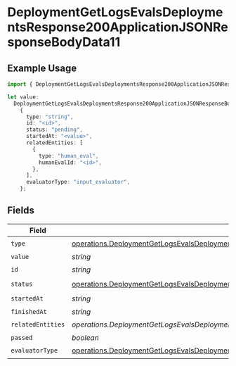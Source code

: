 # DeploymentGetLogsEvalsDeploymentsResponse200ApplicationJSONResponseBodyData11

## Example Usage

```typescript
import { DeploymentGetLogsEvalsDeploymentsResponse200ApplicationJSONResponseBodyData11 } from "@orq-ai/node/models/operations";

let value:
  DeploymentGetLogsEvalsDeploymentsResponse200ApplicationJSONResponseBodyData11 =
    {
      type: "string",
      id: "<id>",
      status: "pending",
      startedAt: "<value>",
      relatedEntities: [
        {
          type: "human_eval",
          humanEvalId: "<id>",
        },
      ],
      evaluatorType: "input_evaluator",
    };
```

## Fields

| Field                                                                                                                                                                                                                                        | Type                                                                                                                                                                                                                                         | Required                                                                                                                                                                                                                                     | Description                                                                                                                                                                                                                                  |
| -------------------------------------------------------------------------------------------------------------------------------------------------------------------------------------------------------------------------------------------- | -------------------------------------------------------------------------------------------------------------------------------------------------------------------------------------------------------------------------------------------- | -------------------------------------------------------------------------------------------------------------------------------------------------------------------------------------------------------------------------------------------- | -------------------------------------------------------------------------------------------------------------------------------------------------------------------------------------------------------------------------------------------- |
| `type`                                                                                                                                                                                                                                       | [operations.DeploymentGetLogsEvalsDeploymentsResponse200ApplicationJSONResponseBodyData1Evals7WorkflowRunType](../../models/operations/deploymentgetlogsevalsdeploymentsresponse200applicationjsonresponsebodydata1evals7workflowruntype.md) | :heavy_check_mark:                                                                                                                                                                                                                           | N/A                                                                                                                                                                                                                                          |
| `value`                                                                                                                                                                                                                                      | *string*                                                                                                                                                                                                                                     | :heavy_minus_sign:                                                                                                                                                                                                                           | N/A                                                                                                                                                                                                                                          |
| `id`                                                                                                                                                                                                                                         | *string*                                                                                                                                                                                                                                     | :heavy_check_mark:                                                                                                                                                                                                                           | N/A                                                                                                                                                                                                                                          |
| `status`                                                                                                                                                                                                                                     | [operations.DeploymentGetLogsEvalsDeploymentsResponse200ApplicationJSONResponseBodyData1EvalsStatus](../../models/operations/deploymentgetlogsevalsdeploymentsresponse200applicationjsonresponsebodydata1evalsstatus.md)                     | :heavy_check_mark:                                                                                                                                                                                                                           | N/A                                                                                                                                                                                                                                          |
| `startedAt`                                                                                                                                                                                                                                  | *string*                                                                                                                                                                                                                                     | :heavy_check_mark:                                                                                                                                                                                                                           | N/A                                                                                                                                                                                                                                          |
| `finishedAt`                                                                                                                                                                                                                                 | *string*                                                                                                                                                                                                                                     | :heavy_minus_sign:                                                                                                                                                                                                                           | N/A                                                                                                                                                                                                                                          |
| `relatedEntities`                                                                                                                                                                                                                            | *operations.DeploymentGetLogsEvalsDeploymentsResponse200ApplicationJSONResponseBodyData1Evals7RelatedEntities*[]                                                                                                                             | :heavy_check_mark:                                                                                                                                                                                                                           | N/A                                                                                                                                                                                                                                          |
| `passed`                                                                                                                                                                                                                                     | *boolean*                                                                                                                                                                                                                                    | :heavy_minus_sign:                                                                                                                                                                                                                           | N/A                                                                                                                                                                                                                                          |
| `evaluatorType`                                                                                                                                                                                                                              | [operations.DeploymentGetLogsEvalsDeploymentsResponse200ApplicationJSONResponseBodyData1Evals7EvaluatorType](../../models/operations/deploymentgetlogsevalsdeploymentsresponse200applicationjsonresponsebodydata1evals7evaluatortype.md)     | :heavy_check_mark:                                                                                                                                                                                                                           | N/A                                                                                                                                                                                                                                          |